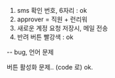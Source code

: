 1. sms 확인 번호, 6자리 : ok
2. approver = 직원  + 런리워
3. 새로운 계정 요청 저장시, 메일 전송
4. 반려 버튼 빨강색 : ok

-- bug, 언어 문제 

버튼 활성화 문제.. (code 로) ok.